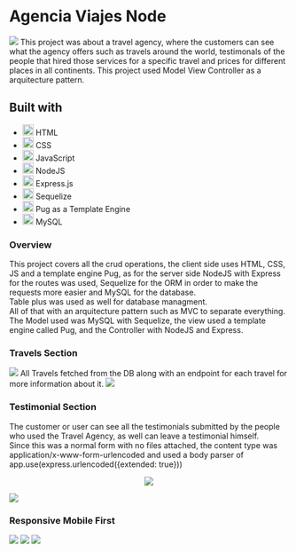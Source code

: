 # Agencia Viajes Node
<img src="./public/img/Portada.PNG">
This project was about a travel agency, where the customers can see what the agency offers such as travels around the world, testimonals of the people that hired those services for a specific travel and prices for different places in all continents.
This project used Model View Controller as a arquitecture pattern. 

## Built with
<ul>
    <li><img src="https://svgl.app/library/html5.svg" width=20 /> HTML</br></li>
    <li><img src="https://svgl.app/library/css.svg" width=20 /> CSS</br></li>
    <li><img src="https://svgl.app/library/javascript.svg" width=20 /> JavaScript</br></li>
    <li><img src="https://svgl.app/library/nodejs.svg" width=20 /> NodeJS</br></li>
    <li><img src="https://svgl.app/library/expressjs_dark.svg" width=20 /> Express.js</br></li>
    <li><img src="https://svgl.app/library/sequelize.svg" width=20 /> Sequelize</br></li>
    <li><img src="https://res.cloudinary.com/practicaldev/image/fetch/s--Rr7K5gOm--/c_limit%2Cf_auto%2Cfl_progressive%2Cq_auto%2Cw_880/https://dbalas.gallerycdn.vsassets.io/extensions/dbalas/vscode-html2pug/0.0.2/1532242577062/Microsoft.VisualStudio.Services.Icons.Default" width=20 /> Pug as a Template Engine</br></li>
    <li><img src="https://svgl.app/library/mysql.svg" width=20 /> MySQL</br></li>
</ul>

### Overview
This project covers all the crud operations, the client side uses HTML, CSS, JS and a template engine Pug, as for the server side NodeJS with Express for the routes was used, Sequelize for the ORM in order to make the requests more easier and MySQL for the database.<br>
Table plus was used as well for database managment.<br>
All of that with an arquitecture pattern such as MVC to separate everything. The Model used was MySQL with Sequelize, the view used a template engine called Pug, and the Controller with NodeJS and Express.

### Travels Section
<img src="./public//img/Travels.PNG">
All Travels fetched from the DB along with an endpoint for each travel for more information about it.
<img src="./public//img/TravelEndpoint.PNG">

### Testimonial Section
The customer or user can see all the testimonials submitted by the people who used the Travel Agency, as well can leave a testimonial himself. <br>
Since this was a normal form with no files attached, the content type was application/x-www-form-urlencoded and used a body parser of<br>
app.use(express.urlencoded({extended: true}))<br>
<p align="center">
    <img src="./public//img/TestimonialsSubmit.PNG">
</p>
<img src="./public//img/TestimonialsSubmited.PNG">

### Responsive Mobile First
<img src="./public//img/MobileFirst2.PNG">
<img src="./public//img/MobileFirst3.PNG">
<img src="./public//img/MobileFirst4.PNG">


